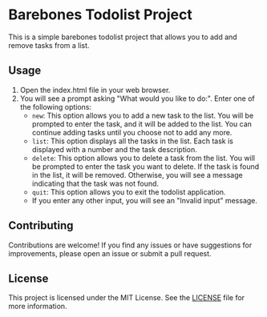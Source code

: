 # Barebones Todolist Project

This is a simple barebones todolist project that allows you to add and remove tasks from a list.

## Usage

1. Open the index.html file in your web browser.
2. You will see a prompt asking "What would you like to do:". Enter one of the following options:
   - `new`: This option allows you to add a new task to the list. You will be prompted to enter the task, and it will be added to the list. You can continue adding tasks until you choose not to add any more.
   - `list`: This option displays all the tasks in the list. Each task is displayed with a number and the task description.
   - `delete`: This option allows you to delete a task from the list. You will be prompted to enter the task you want to delete. If the task is found in the list, it will be removed. Otherwise, you will see a message indicating that the task was not found.
   - `quit`: This option allows you to exit the todolist application.
   - If you enter any other input, you will see an "Invalid input" message.

## Contributing

Contributions are welcome! If you find any issues or have suggestions for improvements, please open an issue or submit a pull request.

## License

This project is licensed under the MIT License. See the [LICENSE](LICENSE) file for more information.
